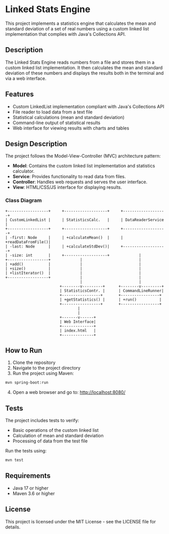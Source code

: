# Linked Stats Engine

This project implements a statistics engine that calculates the mean and standard deviation of a set of real numbers using a custom linked list implementation that complies with Java's Collections API.

## Description

The Linked Stats Engine reads numbers from a file and stores them in a custom linked list implementation. It then calculates the mean and standard deviation of these numbers and displays the results both in the terminal and via a web interface.

## Features

- Custom LinkedList implementation compliant with Java's Collections API
- File reader to load data from a text file
- Statistical calculations (mean and standard deviation)
- Command-line output of statistical results
- Web interface for viewing results with charts and tables

## Design Description

The project follows the Model-View-Controller (MVC) architecture pattern:

- **Model**: Contains the custom linked list implementation and statistics calculator.
- **Service**: Provides functionality to read data from files.
- **Controller**: Handles web requests and serves the user interface.
- **View**: HTML/CSS/JS interface for displaying results.

### Class Diagram

```plaintext
+------------------+     +-------------------+     +-------------------+
| CustomLinkedList |     | StatisticsCalc.   |     | DataReaderService |
+------------------+     +-------------------+     +-------------------+
| -first: Node     |     | +calculateMean()  |     | +readDataFromFile()|
| -last: Node      |     | +calculateStdDev()|     +-------------------+
| -size: int       |     +-------------------+             |
+------------------+             |                         |
| +add()           |             |                         |
| +size()          |             |                         |
| +listIterator()  |             |                         |
+------------------+             |                         |
                                 |                         |
                        +--------v---------+      +--------v---------+
                        | StatisticsContr. |      | CommandLineRunner|
                        +-----------------+       +-----------------+
                        | +getStatistics() |      | +run()          |
                        +-----------------+       +-----------------+
                                |
                                |
                        +-------v------+
                        | Web Interface|
                        +--------------+
                        | index.html   |
                        +--------------+
```

## How to Run

1. Clone the repository
2. Navigate to the project directory
3. Run the project using Maven:

```bash
mvn spring-boot:run
```

4. Open a web browser and go to: [http://localhost:8080/](http://localhost:8080/)

## Tests

The project includes tests to verify:

- Basic operations of the custom linked list
- Calculation of mean and standard deviation
- Processing of data from the test file

Run the tests using:

```bash
mvn test
```

## Requirements

- Java 17 or higher
- Maven 3.6 or higher

## License

This project is licensed under the MIT License - see the LICENSE file for details.
